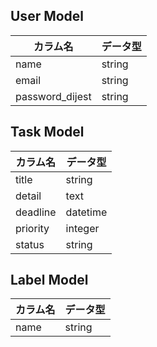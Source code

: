 ## User Model

| カラム名 | データ型 |
|----|----|
| name | string |
| email | string |
| password_dijest | string |


## Task Model

| カラム名 | データ型 |
|----|----|
| title | string |
| detail | text |
| deadline | datetime |
| priority | integer |
| status | string |


## Label Model

| カラム名 | データ型 |
|----|----|
| name | string |
